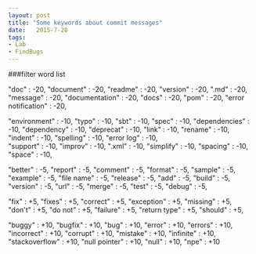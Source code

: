 ```yaml
---
layout: post
title: "Some keywords about commit messages"
date:   2015-7-20
tags:
- Lab
- FindBugs
---
```




###filter word list

"doc" : -20,
"document" : -20,
"readme" : -20,
"version" : -20,
".md" : -20,
"message" : -20,
"documentation" : -20,
"docs" : -20,
"pom" : -20, 
"error notification" : -20, 

"environment" : -10,
"typo" : -10,
"sbt" : -10,
"spec" : -10,
"dependencies" : -10,
"dependency" : -10,
"deprecat" : -10,
"link" : -10,
"rename" : -10,
"indent" : -10, 
"spelling" : -10,
"error log" : -10,	
"support" : -10,
"improv" : -10,
".xml" : -10,
"simplify" : -10,
"spacing" : -10,
"space" : -10,

"better" : -5,
"report" : -5, 
"comment" : -5,
"format" : -5,
"sample" : -5,
"example" : -5,
"file name" : -5,
"release" : -5,
"add" : -5,
"build" : -5,
"version" : -5,
"url" : -5, 
"merge" : -5,
"test" : -5,
"debug" : -5,


"fix" : +5,
"fixes" : +5,
"correct" : +5, 
"exception" : +5,
"missing" : +5,
"don't" : +5,
"do not" : +5,
"failure" : +5,
"return type" : +5,
"should" : +5,


"buggy" : +10,
"bugfix" : +10,
"bug" : +10,
"error" : +10,
"errors" : +10,
"incorrect" : +10,
"corrupt" : +10,
"mistake" : +10,
"infinite" : +10,
"stackoverflow" : +10,
"null pointer" : +10,
"null" : +10,
"npe" : +10





	